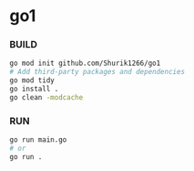 # go1

### BUILD
```bash
go mod init github.com/Shurik1266/go1
# Add third-party packages and dependencies
go mod tidy
go install .
go clean -modcache
```

### RUN
```bash
go run main.go
# or
go run . 
```
